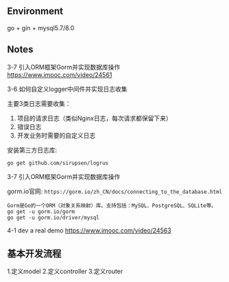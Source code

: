 ## Environment

go + gin + mysql5.7/8.0

## Notes

3-7 引入ORM框架Gorm并实现数据库操作 https://www.imooc.com/video/24561

3-6 如何自定义logger中间件并实现日志收集

主要3类日志需要收集：
1. 项目的请求日志（类似Nginx日志，每次请求都保留下来）
2. 错误日志
3. 开发业务时需要的自定义日志

安装第三方日志库:
```
go get github.com/sirupsen/logrus
```

3-7 引入ORM框架Gorm并实现数据库操作

gorm.io官网: `https://gorm.io/zh_CN/docs/connecting_to_the_database.html`

```
Gorm是Go的一个ORM（对象关系映射）库。支持包括：MySQL、PostgreSQL、SQLite等。
go get -u gorm.io/gorm
go get -u gorm.io/driver/mysql
```

4-1 dev a real demo
https://www.imooc.com/video/24563

## 基本开发流程

1.定义model
2.定义controller
3.定义router
